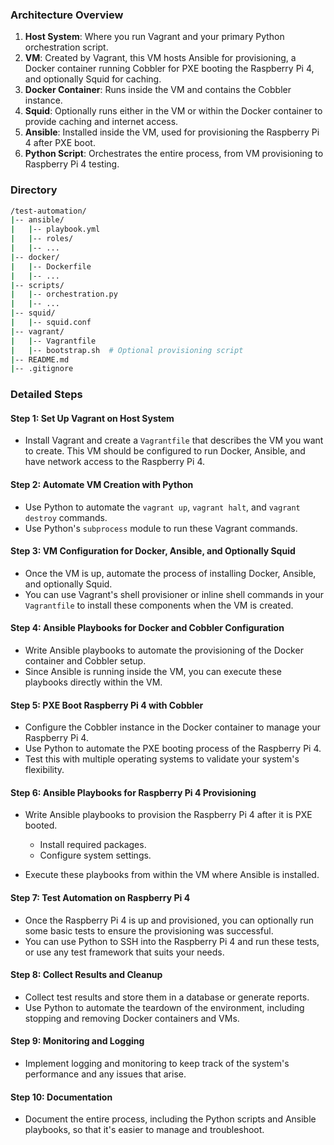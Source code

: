 ### Architecture Overview

1. **Host System**: Where you run Vagrant and your primary Python orchestration script.
2. **VM**: Created by Vagrant, this VM hosts Ansible for provisioning, a Docker container running Cobbler for PXE booting the Raspberry Pi 4, and optionally Squid for caching.
3. **Docker Container**: Runs inside the VM and contains the Cobbler instance.
4. **Squid**: Optionally runs either in the VM or within the Docker container to provide caching and internet access.
5. **Ansible**: Installed inside the VM, used for provisioning the Raspberry Pi 4 after PXE boot.
6. **Python Script**: Orchestrates the entire process, from VM provisioning to Raspberry Pi 4 testing.
### Directory
```bash
/test-automation/
|-- ansible/
|   |-- playbook.yml
|   |-- roles/
|   |-- ...
|-- docker/
|   |-- Dockerfile
|   |-- ...
|-- scripts/
|   |-- orchestration.py
|   |-- ...
|-- squid/
|   |-- squid.conf
|-- vagrant/
|   |-- Vagrantfile
|   |-- bootstrap.sh  # Optional provisioning script
|-- README.md
|-- .gitignore

```
### Detailed Steps

#### Step 1: Set Up Vagrant on Host System

- Install Vagrant and create a `Vagrantfile` that describes the VM you want to create. This VM should be configured to run Docker, Ansible, and have network access to the Raspberry Pi 4.

#### Step 2: Automate VM Creation with Python

- Use Python to automate the `vagrant up`, `vagrant halt`, and `vagrant destroy` commands.
- Use Python's `subprocess` module to run these Vagrant commands.

#### Step 3: VM Configuration for Docker, Ansible, and Optionally Squid

- Once the VM is up, automate the process of installing Docker, Ansible, and optionally Squid.
- You can use Vagrant's shell provisioner or inline shell commands in your `Vagrantfile` to install these components when the VM is created.

#### Step 4: Ansible Playbooks for Docker and Cobbler Configuration

- Write Ansible playbooks to automate the provisioning of the Docker container and Cobbler setup.
- Since Ansible is running inside the VM, you can execute these playbooks directly within the VM.

#### Step 5: PXE Boot Raspberry Pi 4 with Cobbler

- Configure the Cobbler instance in the Docker container to manage your Raspberry Pi 4.
- Use Python to automate the PXE booting process of the Raspberry Pi 4.
- Test this with multiple operating systems to validate your system's flexibility.

#### Step 6: Ansible Playbooks for Raspberry Pi 4 Provisioning

- Write Ansible playbooks to provision the Raspberry Pi 4 after it is PXE booted.
  - Install required packages.
  - Configure system settings.
  
- Execute these playbooks from within the VM where Ansible is installed.

#### Step 7: Test Automation on Raspberry Pi 4

- Once the Raspberry Pi 4 is up and provisioned, you can optionally run some basic tests to ensure the provisioning was successful.
- You can use Python to SSH into the Raspberry Pi 4 and run these tests, or use any test framework that suits your needs.

#### Step 8: Collect Results and Cleanup

- Collect test results and store them in a database or generate reports.
- Use Python to automate the teardown of the environment, including stopping and removing Docker containers and VMs.

#### Step 9: Monitoring and Logging

- Implement logging and monitoring to keep track of the system's performance and any issues that arise.

#### Step 10: Documentation

- Document the entire process, including the Python scripts and Ansible playbooks, so that it's easier to manage and troubleshoot.
